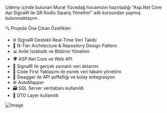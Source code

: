 Udemy içinde bulunan Murat Yücedağ hocamızın hazırladığı "Asp.Net Core Api SignalR ile QR Kodlu Sipariş Yönetimi" adlı kursundan yapmış bulunmaktayım.

🔍 Projede Öne Çıkan Özellikler:

- 🌐 SignalR Destekli Real-Time Veri Takibi
- 💼 N-Tier Architecture & Repository Design Pattern
- 📊 Anlık İstatistik ve Bildirim Yönetimi
- 🌍 ASP.Net Core ve Web API
- 🔗 SignalR ile gerçek zamanlı veri aktarımı
- 🔄 Code First Yaklaşımı ile esnek veri tabanı yönetimi
- 📜 Swagger ile API şeffaflığı ve kolay entegrasyon
- ⚙ AutoMapper
- 🗃 SQL Server veritabanı kullanıldı
- 🧩 DTO Layer kullanıldı



![Image](https://github.com/user-attachments/assets/2a12accb-0ed2-4048-b92c-81aff8bf4300)
